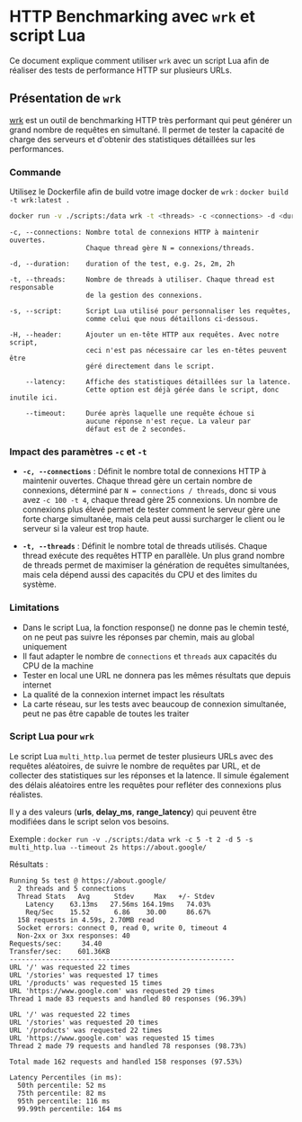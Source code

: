 # HTTP Benchmarking avec `wrk` et script Lua

Ce document explique comment utiliser `wrk` avec un script Lua afin de réaliser des tests de performance HTTP sur plusieurs URLs.

## Présentation de `wrk`

[wrk](https://github.com/wg/wrk) est un outil de benchmarking HTTP très performant qui peut générer un grand nombre de requêtes en simultané. Il permet de tester la capacité de charge des serveurs et d'obtenir des statistiques détaillées sur les performances.

### Commande

Utilisez le Dockerfile afin de build votre image docker de `wrk` : `docker build -t wrk:latest .`

```bash
docker run -v ./scripts:/data wrk -t <threads> -c <connections> -d <duration> -s <script.lua> <url>
```

```text
-c, --connections: Nombre total de connexions HTTP à maintenir ouvertes. 
                   Chaque thread gère N = connexions/threads.

-d, --duration:    duration of the test, e.g. 2s, 2m, 2h

-t, --threads:     Nombre de threads à utiliser. Chaque thread est responsable 
                   de la gestion des connexions.

-s, --script:      Script Lua utilisé pour personnaliser les requêtes, 
                   comme celui que nous détaillons ci-dessous.

-H, --header:      Ajouter un en-tête HTTP aux requêtes. Avec notre script,
                   ceci n'est pas nécessaire car les en-têtes peuvent être 
                   géré directement dans le script.

    --latency:     Affiche des statistiques détaillées sur la latence. 
                   Cette option est déjà gérée dans le script, donc inutile ici.

    --timeout:     Durée après laquelle une requête échoue si
                   aucune réponse n'est reçue. La valeur par 
                   défaut est de 2 secondes.
```

### Impact des paramètres `-c` et `-t`

- **`-c, --connections`** : Définit le nombre total de connexions HTTP à maintenir ouvertes. Chaque thread gère un certain nombre de connexions, déterminé par `N = connections / threads`, donc si vous avez `-c 100 -t 4`, chaque thread gère 25 connexions. Un nombre de connexions plus élevé permet de tester comment le serveur gère une forte charge simultanée, mais cela peut aussi surcharger le client ou le serveur si la valeur est trop haute.
  
- **`-t, --threads`** : Définit le nombre total de threads utilisés. Chaque thread exécute des requêtes HTTP en parallèle. Un plus grand nombre de threads permet de maximiser la génération de requêtes simultanées, mais cela dépend aussi des capacités du CPU et des limites du système.

### Limitations

- Dans le script Lua, la fonction response() ne donne pas le chemin testé, on ne peut pas suivre les réponses par chemin, mais au global uniquement
- Il faut adapter le nombre de `connections` et `threads` aux capacités du CPU de la machine
- Tester en local une URL ne donnera pas les mêmes résultats que depuis internet
- La qualité de la connexion internet impact les résultats
- La carte réseau, sur les tests avec beaucoup de connexion simultanée, peut ne pas être capable de toutes les traiter

### Script Lua pour `wrk`

Le script Lua `multi_http.lua` permet de tester plusieurs URLs avec des requêtes aléatoires, de suivre le nombre de requêtes par URL, et de collecter des statistiques sur les réponses et la latence. Il simule également des délais aléatoires entre les requêtes pour refléter des connexions plus réalistes.

Il y a des valeurs (**urls**, **delay_ms**, **range_latency**) qui peuvent être modifiées dans le script selon vos besoins.

Exemple : `docker run -v ./scripts:/data wrk -c 5 -t 2 -d 5 -s multi_http.lua --timeout 2s https://about.google/`

Résultats :

```text
Running 5s test @ https://about.google/
  2 threads and 5 connections
  Thread Stats   Avg      Stdev     Max   +/- Stdev
    Latency    63.13ms   27.56ms 164.19ms   74.03%
    Req/Sec    15.52      6.86    30.00     86.67%
  158 requests in 4.59s, 2.70MB read
  Socket errors: connect 0, read 0, write 0, timeout 4
  Non-2xx or 3xx responses: 40
Requests/sec:     34.40
Transfer/sec:    601.36KB
--------------------------------------------------------
URL '/' was requested 22 times
URL '/stories' was requested 17 times
URL '/products' was requested 15 times
URL 'https://www.google.com' was requested 29 times
Thread 1 made 83 requests and handled 80 responses (96.39%)

URL '/' was requested 22 times
URL '/stories' was requested 20 times
URL '/products' was requested 22 times
URL 'https://www.google.com' was requested 15 times
Thread 2 made 79 requests and handled 78 responses (98.73%)

Total made 162 requests and handled 158 responses (97.53%)

Latency Percentiles (in ms):
  50th percentile: 52 ms
  75th percentile: 82 ms
  95th percentile: 116 ms
  99.99th percentile: 164 ms
```
